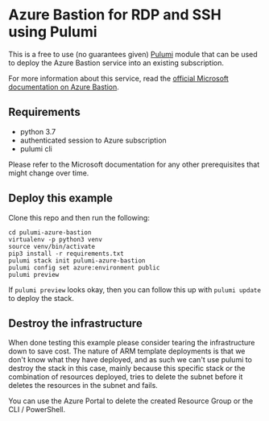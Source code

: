 # Azure Bastion for RDP and SSH using Pulumi

This is a free to use (no guarantees given) [Pulumi](https://pulumi.com) module that can be used to deploy the Azure Bastion service into an existing subscription.

For more information about this service, read the [official Microsoft documentation on Azure Bastion](https://azure.microsoft.com/en-us/services/azure-bastion/).

## Requirements

* python 3.7
* authenticated session to Azure subscription
* pulumi cli

Please refer to the Microsoft documentation for any other prerequisites that might change over time.

## Deploy this example

Clone this repo and then run the following:

```
cd pulumi-azure-bastion
virtualenv -p python3 venv
source venv/bin/activate
pip3 install -r requirements.txt
pulumi stack init pulumi-azure-bastion
pulumi config set azure:environment public
pulumi preview
```

If `pulumi preview` looks okay, then you can follow this up with `pulumi update` to deploy the stack.

## Destroy the infrastructure

When done testing this example please consider tearing the infrastructure down to save cost.
The nature of ARM template deployments is that we don't know what they have deployed, and as such we can't use pulumi to destroy the stack in this case, mainly because this specific stack or the combination of resources deployed, tries to delete the subnet before it deletes the resources in the subnet and fails.

You can use the Azure Portal to delete the created Resource Group or the CLI / PowerShell.